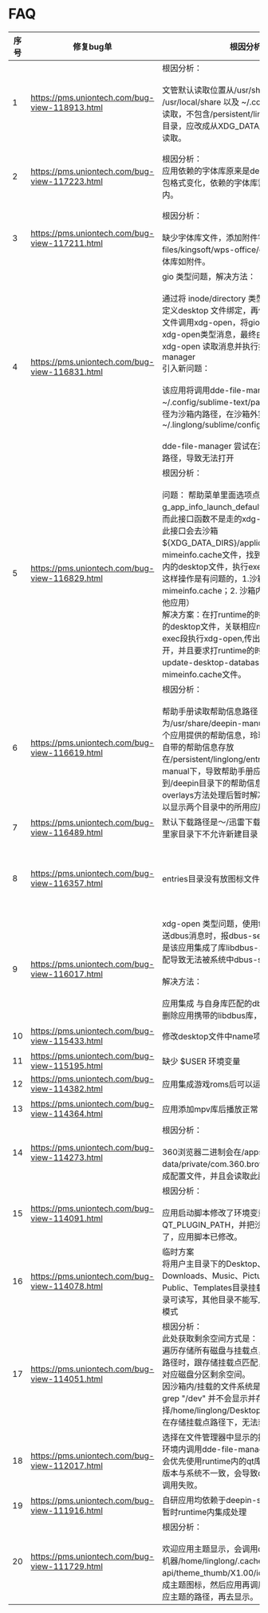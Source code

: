 # FAQ
| 序号 | 修复bug单 | 根因分析 | 打玲珑应用注意事项（主要统计项，不要重复） |
|---|---|---|---|
| 1 | https://pms.uniontech.com/bug-view-118913.html | 根因分析：<br><br>文管默认读取位置从/usr/share /usr/local/share  以及 ~/.config/share等路径读取，不包含/persistent/linglong/entry/share目录，应改成从XDG_DATA_DIRS环境变量路径读取。 | 应用读取share目录存放配置，采用XDG_DATA_DIRS环境变量读取，不要写死/usr/share下读取，因为应用的share配置一般会安装挂载到/opt/apps/appid/files/share下，此路径会导入上述环境变量。 |
| 2 | https://pms.uniontech.com/bug-view-117223.html | 根因分析：<br>应用依赖的字体库原来是deb依赖包，目前玲珑包格式变化，依赖的字体库需要添加到应用内。 | 应用依赖公共的字体库文件可以放入runtime的share目录中，从XDG_DATA_DIRS环境变量下读取；不是公共字体库文件，需要添加到应用files/user/share路径下，最终挂载到/opt/apps/appid/files/share下，从XDG_DATA_DIRS环境变量读取。 |
| 3 | https://pms.uniontech.com/bug-view-117211.html | 根因分析：<br><br>缺少字体库文件，添加附件字体库到files/kingsoft/wps-office/office6下即可。字体库如附件。 | 应用依赖配置与资源，尽量放入files/user/share路径下，从XDG_DATA_DIRS环境变量读取。 |
| 4 | https://pms.uniontech.com/bug-view-116831.html | gio 类型问题，解决方法：<br><br>通过将 inode/directory 类型的mimetype 与自定义desktop 文件绑定，再使用自定义desktop 文件调用xdg-open，将gio类型消息转化为xdg-open类型消息，最终由宿主机外真正的xdg-open 读取消息并执行打开dde-file-manager<br>引入新问题：<br><br>该应用将调用dde-file-manager，打开~/.config/sublime-text/pacakge 目录，该路径为沙箱内路径，在沙箱外实际路径为~/.linglong/sublime/config;<br><br>dde-file-manager 尝试在沙箱外打开沙箱内路径，导致无法打开 | 因玲珑应用遵循互不干涉原则，XDG_DATA_HOME,XDG_CONFIG_HOME,XDG_CACHE_HOME环境变量路径被重定义到~/.linglong/appid/路径下，因此用户应用数据要保存到此路径下，应用获取路径要不需要拼接，从环境变量读取路径。禁止应用间相互配置调用。 |
| 5 | https://pms.uniontech.com/bug-view-116829.html | 根因分析：<br><br>问题： 帮助菜单里面选项点击会走g_app_info_launch_default_for_uri接口函数，而此接口函数不是走的xdg-open这一套，调用此接口会去沙箱${XDG_DATA_DIRS}/applications/路径下找mimeinfo.cache文件，找到匹配项，打开沙箱内的desktop文件，执行exec段。（目前沙箱内这样操作是有问题的，1.沙箱内没有相应mimeinfo.cache；2. 沙箱内不允许直接运行其他应用）<br>解决方案：在打runtime的时候，放入一个伪造的desktop文件，关联相应mimetype类型，exec段执行xdg-open,传出链接用玲珑应用打开，并且要求打runtime的时候，要执行update-desktop-database命令，更新出mimeinfo.cache文件。 | 走gio接口，打开类型文件，需要确认其mimetype类型包含在系统中或着runtime中，因为玲珑应用采用伪造desktop打开方式，需要确认其类型在其中，才能通过debus传出其文件路径，进行打开；如果应用自定义的mimetype类型，需要按照entries/mime/packages/org.desktopspec.demo.xml格式存放。并且此类型需要添加到runtime里面进行存储。 |
| 6 | https://pms.uniontech.com/bug-view-116619.html | 根因分析：<br><br>帮助手册读取帮助信息路径为/usr/share/deepin-manual路径下存放的各个应用提供的帮助信息，玲珑中预装自研应用自带的帮助信息存放在/persistent/linglong/entries/share/deepin-manual下，导致帮助手册应用读取不到/deepin目录下的帮助信息，现通过沙盒中overlays方法处理后暂时解决。应用启动后可以显示两个目录中的所用应用帮助信息。 | 此应用会提供dbus service文件，注意exec如果为启动相关应用，要改成玲珑相关启动方式，别直接二进制启动；share目录文件读取，要从XDG_DATA_DIRS环境变量获取。 |
| 7 | https://pms.uniontech.com/bug-view-116489.html | 默认下载路径是～/迅雷下载 ，但玲珑设计标准里家目录下不允许新建目录； | 不允许直接向$HOME目录直接写入文件 |
| 8 | https://pms.uniontech.com/bug-view-116357.html | entries目录没有放图标文件 | 放置应用图标 icons，目录结构与系统 icons 目录结构保持一致即可，建议路径为 icons/hicolor/scalable/apps/org.desktopspec.demo.svg，使用 svg 格式图标。参考图标文件格式规范<br>如果使用非矢量格式，请按照分辨率来放置图标，注意desktop文件不要写死图标路径，直接写图标名即可。 |
| 9 | https://pms.uniontech.com/bug-view-116017.html | xdg-open 类型问题，使用faker xdg-open发送dbus消息时，报dbus-send使用异常。原因是该应用集成了库libdbus-1.so.3，符号不匹配导致无法被系统中dbus-send使用<br><br>解决方法：<br><br> 应用集成 与自身库匹配的dbus-send程序 或 删除应用携带的libdbus库，使用系统的 | 打包时要检查应用携带的库文件是否影响应用调用的系统二进制执行，因为沙箱内优先使用的是应用自身携带的库文件。 |
| 10 | https://pms.uniontech.com/bug-view-115433.html | 修改desktop文件中name项后解决。 | 自研应用desktop文件名称需要跟原来一致，不然启动器里面无法中文翻译。 |
| 11 | https://pms.uniontech.com/bug-view-115195.html | 缺少 $USER 环境变量 | 应用如使用相关环境变量，需要确认沙箱内环境变量是否存在。 |
| 12 | https://pms.uniontech.com/bug-view-114382.html | 应用集成游戏roms后可以运行 | 应用使用的资源文件，尽量包含到应用中。 |
| 13 | https://pms.uniontech.com/bug-view-114364.html | 应用添加mpv库后播放正常 | 应用使用过程需要的库，如果runtime不存在，应用自身需要携带。 |
| 14 | https://pms.uniontech.com/bug-view-114273.html | 根因分析：<br><br>360浏览器二进制会在/apps-data/private/com.360.browser-stable/下生成配置文件，并且会读取此配置。 | 应用私有数据需要安装到DSG_APP_DATA环境变量下，供不同用户使用。（目前还未支持） |
| 15 | https://pms.uniontech.com/bug-view-114091.html | 根因分析：<br><br>应用启动脚本修改了环境变量QT_PLUGIN_PATH，并把沙箱内的值丢弃掉了，应用脚本已修改。 | 应用启动脚修改沙箱环境变量时，注意验证其功能是否正常。 |
| 16 | https://pms.uniontech.com/bug-view-114078.html | 临时方案<br>将用户主目录下的Desktop、Documents、Downloads、Music、Pictures、Videos、Public、Templates目录挂载到容器里，上述目录可读写，其他目录不能写入，后续采用授权模式 | 用户下载目录只能选择用户主目录下Desktop、Documents、Downloads、Music、Pictures、Videos、Public、Templates目录，不能下载到其他目录 |
| 17 | https://pms.uniontech.com/bug-view-114051.html | 根因分析：<br>此处获取剩余空间方式是： df -h &#124; grep /dev 遍历存储所有磁盘与挂载点，当用户选择目录路径时，跟存储挂载点匹配，当匹配上时返回对应磁盘分区剩余空间。<br>因沙箱内/挂载的文件系统是tempfs， df -h &#124; grep "/dev" 并不会显示并存储其内容，当选择/home/linglong/Desktop等路径时，路径不在存储挂载点路径下，无法获取数据。 | 统计可写目录磁盘空间时，最好只统计可写磁盘目录。 |
| 18 | https://pms.uniontech.com/bug-view-112017.html | 选择在文件管理器中显示的操作实际是在沙箱环境内调用dde-file-manager程序，由于沙箱会优先使用runtime内的qt库，如果runtime qt版本与系统不一致，会导致dde-file-manager调用失败。 | 打开文管时，采用xdg-open或者dbus打开 |
| 19 | https://pms.uniontech.com/bug-view-111916.html | 自研应用均依赖于deepin-shortcut-viewer, 暂时runtime内集成处理 | 应用公共依赖的二进制，需要集成进runtime中。 |
| 20 | https://pms.uniontech.com/bug-view-111729.html | 根因分析：<br><br>欢迎应用主题显示，会调用dbus接口，在宿主机器/home/linglong/.cache/deepin/dde-api/theme_thumb/X1.00/icon-v1/路径下生成主题图标，然后应用再调用dbus获取每个相应主题的路径，再去显示。 | 应用用户数据保存到，XDG_DATA_HOME,XDG_CONFIG_HOME,XDG_CACHE_HOME环境变量路径下；不要在宿主机~/.local ~/.config ~/.cache目录生成配置文件 |
